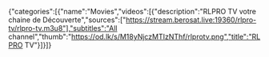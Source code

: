 {"categories":[{"name":"Movies","videos":[{"description":"RLPRO TV votre chaine de Découverte","sources":["https://stream.berosat.live:19360/rlpro-tv/rlpro-tv.m3u8"],"subtitles":"All channel","thumb":"https://od.lk/s/M18yNjczMTIzNThf/rlprotv.png","title":"RLPRO TV"}]}]}
